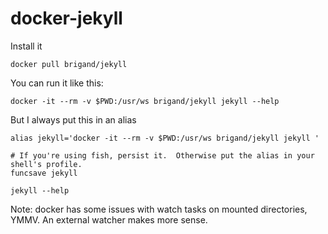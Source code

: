 # docker-jekyll

Install it

    docker pull brigand/jekyll

You can run it like this:

    docker -it --rm -v $PWD:/usr/ws brigand/jekyll jekyll --help

But I always put this in an alias

    alias jekyll='docker -it --rm -v $PWD:/usr/ws brigand/jekyll jekyll '

    # If you're using fish, persist it.  Otherwise put the alias in your shell's profile.
    funcsave jekyll

    jekyll --help

Note: docker has some issues with watch tasks on mounted directories, YMMV.  An external watcher makes more sense.

